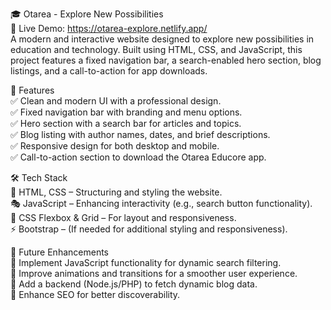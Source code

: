 🎓 Otarea - Explore New Possibilities
<br>
🚀 Live Demo: https://otarea-explore.netlify.app/
<br>
A modern and interactive website designed to explore new possibilities in education and technology. Built using HTML, CSS, and JavaScript, this project features a fixed navigation bar, a search-enabled hero section, blog listings, and a call-to-action for app downloads.<br>

🚀 Features<br>
✅ Clean and modern UI with a professional design.<br>
✅ Fixed navigation bar with branding and menu options.<br>
✅ Hero section with a search bar for articles and topics.<br>
✅ Blog listing with author names, dates, and brief descriptions.<br>
✅ Responsive design for both desktop and mobile.<br>
✅ Call-to-action section to download the Otarea Educore app.<br>

🛠 Tech Stack<br>
🎨 HTML, CSS – Structuring and styling the website.<br>
🎭 JavaScript – Enhancing interactivity (e.g., search button functionality).<br>
📌 CSS Flexbox & Grid – For layout and responsiveness.<br>
⚡ Bootstrap – (If needed for additional styling and responsiveness).<br>

📌 Future Enhancements<br>
🔹 Implement JavaScript functionality for dynamic search filtering.<br>
🔹 Improve animations and transitions for a smoother user experience.<br>
🔹 Add a backend (Node.js/PHP) to fetch dynamic blog data.<br>
🔹 Enhance SEO for better discoverability.
